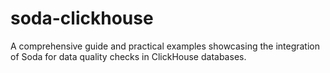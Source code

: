# soda-clickhouse
A comprehensive guide and practical examples showcasing the integration of Soda for data quality checks in ClickHouse databases.
